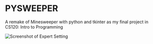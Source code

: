 # PYSWEEPER
A remake of Minesweeper with python and tkinter as my final project in CS120: Intro to Programming

![Screenshot of Expert Setting](https://i.imgur.com/U3N2XKH.png)
